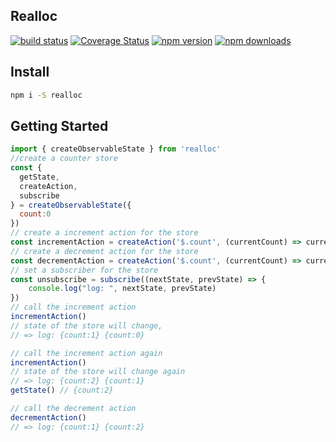 Realloc
----
[![build status](https://img.shields.io/travis/foomorrow/realloc.svg)](https://travis-ci.org/foomorrow/realloc)
[![Coverage Status](https://img.shields.io/coveralls/foomorrow/realloc.svg)](https://coveralls.io/r/foomorrow/realloc?branch=master)
[![npm version](https://img.shields.io/npm/v/realloc.svg)](https://www.npmjs.com/package/realloc)
[![npm downloads](https://img.shields.io/npm/dm/realloc.svg)](https://www.npmjs.com/package/realloc)
## Install
```sh
npm i -S realloc
```
## Getting Started
```javascript
import { createObservableState } from 'realloc'
//create a counter store
const { 
  getState, 
  createAction, 
  subscribe 
} = createObservableState({
  count:0
})
// create a increment action for the store
const incrementAction = createAction('$.count', (currentCount) => currentCount + 1)
// create a decrement action for the store
const decrementAction = createAction('$.count', (currentCount) => currentCount - 1)
// set a subscriber for the store
const unsubscribe = subscribe((nextState, prevState) => {
	console.log("log: ", nextState, prevState)
})
// call the increment action
incrementAction()
// state of the store will change, 
// => log: {count:1} {count:0}

// call the increment action again
incrementAction()
// state of the store will change again
// => log: {count:2} {count:1}
getState() // {count:2}

// call the decrement action
decrementAction()
// => log: {count:1} {count:2}

```



